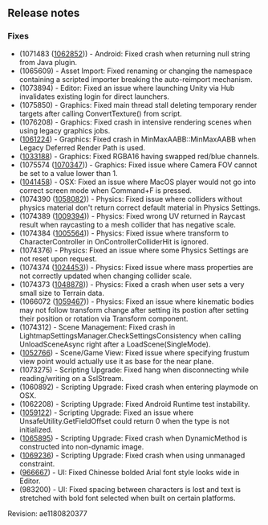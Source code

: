 ## Release notes

### Fixes

-   (1071483 ([1062852](https://issuetracker.unity3d.com/product/unity/issues/guid/1062852/))) - Android: Fixed crash when returning null string from Java plugin.
-   \(1065609\) - Asset Import: Fixed renaming or changing the namespace containing a scripted importer breaking the auto-reimport mechanism.
-   \(1073894\) - Editor: Fixed an issue where launching Unity via Hub invalidates existing login for direct launchers.
-   \(1075850\) - Graphics: Fixed main thread stall deleting temporary render targets after calling ConvertTexture() from script.
-   \(1076208\) - Graphics: Fixed crash in intensive rendering scenes when using legacy graphics jobs.
-   ([1061224](https://issuetracker.unity3d.com/product/unity/issues/guid/1061224/)) - Graphics: Fixed crash in MinMaxAABB::MinMaxAABB when Legacy Deferred Render Path is used.
-   ([1033188](https://issuetracker.unity3d.com/product/unity/issues/guid/1033188/)) - Graphics: Fixed RGBA16 having swapped red/blue channels.
-   (1075574 ([1070347](https://issuetracker.unity3d.com/product/unity/issues/guid/1070347/))) - Graphics: Fixed issue where Camera FOV cannot be set to a value lower than 1.
-   ([1041458](https://issuetracker.unity3d.com/product/unity/issues/guid/1041458/)) - OSX: Fixed an issue where MacOS player would not go into correct screen mode when Command+F is pressed.
-   (1074390 ([1058082](https://issuetracker.unity3d.com/product/unity/issues/guid/1058082/))) - Physics: Fixed issue where colliders without physics material don\'t return correct default material in Physics Settings.
-   (1074389 ([1009394](https://issuetracker.unity3d.com/product/unity/issues/guid/1009394/))) - Physics: Fixed wrong UV returned in Raycast result when raycasting to a mesh collider that has negative scale.
-   (1074384 ([1005564](https://issuetracker.unity3d.com/product/unity/issues/guid/1005564/))) - Physics: Fixed issue where transform to CharacterController in OnControllerColliderHit is ignored.
-   \(1074376\) - Physics: Fixed an issue where some Physics Settings are not reset upon request.
-   (1074374 ([1024453](https://issuetracker.unity3d.com/product/unity/issues/guid/1024453/))) - Physics: Fixed issue where mass properties are not correctly updated when changing collider scale.
-   (1074373 ([1048878](https://issuetracker.unity3d.com/product/unity/issues/guid/1048878/))) - Physics: Fixed a crash when user sets a very small size to Terrain data.
-   (1066072 ([1059467](https://issuetracker.unity3d.com/product/unity/issues/guid/1059467/))) - Physics: Fixed an issue where kinematic bodies may not follow transform change after setting its postion after setting their position or rotation via Transform component.
-   \(1074312\) - Scene Management: Fixed crash in LightmapSettingsManager.CheckSettingsConsistency when calling UnloadSceneAsync right after a LoadScene(SingleMode).
-   ([1052766](https://issuetracker.unity3d.com/product/unity/issues/guid/1052766/)) - Scene/Game View: Fixed issue where specifying frustum view point would actually use it as base for the near plane.
-   \(1073275\) - Scripting Upgrade: Fixed hang when disconnecting while reading/writing on a SslStream.
-   \(1060892\) - Scripting Upgrade: Fixed crash when entering playmode on OSX.
-   \(1062208\) - Scripting Upgrade: Fixed Android Runtime test instability.
-   ([1059122](https://issuetracker.unity3d.com/product/unity/issues/guid/1059122/)) - Scripting Upgrade: Fixed an issue where UnsafeUtility.GetFieldOffset could return 0 when the type is not initialized.
-   ([1065895](https://issuetracker.unity3d.com/product/unity/issues/guid/1065895/)) - Scripting Upgrade: Fixed crash when DynamicMethod is constructed into non-dynamic image.
-   ([1069236](https://issuetracker.unity3d.com/product/unity/issues/guid/1069236/)) - Scripting Upgrade: Fixed crash when using unmanaged constraint.
-   ([966667](https://issuetracker.unity3d.com/product/unity/issues/guid/966667/)) - UI: Fixed Chinesse bolded Arial font style looks wide in Editor.
-   \(983200\) - UI: Fixed spacing between characters is lost and text is stretched with bold font selected when built on certain platforms.

Revision: ae1180820377
